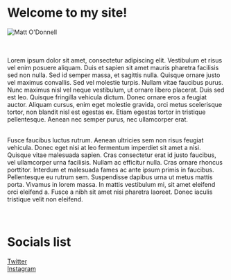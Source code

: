 # Welcome to my site!

<!DOCTYPE html>
<html lang="en">
<head>
    <meta charset="UTF-8">
    <meta http-equiv="X-UA-Compatible" content="IE=edge">
    <meta name="viewport" content="width=device-width, initial-scale=1.0">
    <title>Matt O'Donnell</title>
</head>

<body>
<img src= "MODonnell" alt="Matt O'Donnell" />

<br>
<br>
<br>

<Lorem> Lorem ipsum dolor sit amet, consectetur adipiscing elit. Vestibulum et risus vel enim posuere aliquam. Duis et sapien sit amet mauris pharetra facilisis sed non nulla. Sed id semper massa, et sagittis nulla. Quisque ornare justo vel maximus convallis. Sed vel molestie turpis. Nullam vitae faucibus purus. Nunc maximus nisl vel neque vestibulum, ut ornare libero placerat. Duis sed est leo. Quisque fringilla vehicula dictum. Donec ornare eros a feugiat auctor. Aliquam cursus, enim eget molestie gravida, orci metus scelerisque tortor, non blandit nisl est egestas ex. Etiam egestas tortor in tristique pellentesque. Aenean nec semper purus, nec ullamcorper erat.
<br>
<br>

Fusce faucibus luctus rutrum. Aenean ultricies sem non risus feugiat vehicula. Donec eget nisi at leo fermentum imperdiet sit amet a nisi. Quisque vitae malesuada sapien. Cras consectetur erat id justo faucibus, vel ullamcorper urna facilisis. Nullam ac efficitur nulla. Cras ornare rhoncus porttitor. Interdum et malesuada fames ac ante ipsum primis in faucibus. Pellentesque eu rutrum sem. Suspendisse dapibus urna ut metus mattis porta. Vivamus in lorem massa. In mattis vestibulum mi, sit amet eleifend orci eleifend a. Fusce a nibh sit amet nisi pharetra laoreet. Donec iaculis tristique velit non eleifend.</Lorem>
<br>
<br>
<br>
<h1>Socials list</h1>
<a href="https://twitter.com/MJ_ODonnell" target="_blank">Twitter</a></li>
<br>
<a href="https://www.instagram.com/mj_odonnell/" target="_blank">Instagram</a></li>
<br>
<br>
<br>




</body>

</html>